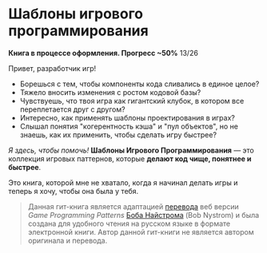 # Шаблоны игрового программирования

**Книга в процессе оформления. Прогресс ~50%** 13/26 

Привет, разработчик игр!

* Борешься с тем, чтобы компоненты кода сливались в единое целое?
* Тяжело вносить изменения с ростом кодовой базы?
* Чувствуешь, что твоя игра как гигантский клубок, в котором все переплетается друг с другом?
* Интересно, как применять шаблоны проектирования в играх?
* Слышал понятия "когерентность кэша" и "пул объектов", но не знаешь, как их применить, чтобы сделать игру быстрее?

*Я здесь, чтобы помочь!* **Шаблоны Игрового Программирования**  — это коллекция игровых паттернов, которые **делают код чище, понятнее и быстрее**.

Это книга, которой мне не хватало, когда я начинал делать игры и теперь я хочу, чтобы она была у тебя.

> Данная гит-книга является адаптацией [перевода](http://live13.livejournal.com/462582.html) веб версии *Game Programming Patterns* [Боба Найстрома](http://gameprogrammingpatterns.com/) (Bob Nystrom) и была создана для удобного чтения на русском языке в формате электронной книги. Автор данной гит-книги не является автором оригинала и перевода.